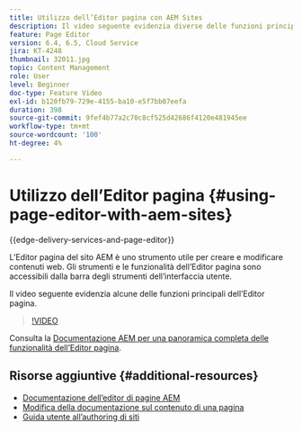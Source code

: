 ```yaml
---
title: Utilizzo dell’Editor pagina con AEM Sites
description: Il video seguente evidenzia diverse delle funzioni principali dell’editor di siti dell’interfaccia touch di Adobe Experience Manager.
feature: Page Editor
version: 6.4, 6.5, Cloud Service
jira: KT-4248
thumbnail: 32011.jpg
topic: Content Management
role: User
level: Beginner
doc-type: Feature Video
exl-id: b120fb79-729e-4155-ba10-e5f7bb07eefa
duration: 398
source-git-commit: 9fef4b77a2c70c8cf525d42686f4120e481945ee
workflow-type: tm+mt
source-wordcount: '100'
ht-degree: 4%

---
```


# Utilizzo dell’Editor pagina {#using-page-editor-with-aem-sites}

{{edge-delivery-services-and-page-editor}}

L’Editor pagina del sito AEM è uno strumento utile per creare e modificare contenuti web. Gli strumenti e le funzionalità dell’Editor pagina sono accessibili dalla barra degli strumenti dell’interfaccia utente.

Il video seguente evidenzia alcune delle funzioni principali dell’Editor pagina.

>[!VIDEO](https://video.tv.adobe.com/v/32011?quality=12&learn=on)


Consulta la [Documentazione AEM per una panoramica completa delle funzionalità dell’Editor pagina](https://experienceleague.adobe.com/docs/experience-manager-cloud-service/content/sites/authoring/fundamentals/editing-content.html?lang=it).

## Risorse aggiuntive {#additional-resources}

* [Documentazione dell’editor di pagine AEM](https://experienceleague.adobe.com/docs/experience-manager-cloud-service/content/sites/authoring/fundamentals/editing-content.html?lang=it)
* [Modifica della documentazione sul contenuto di una pagina](https://experienceleague.adobe.com/docs/experience-manager-65/authoring/authoring/editing-content.html)
* [Guida utente all’authoring di siti](https://experienceleague.adobe.com/docs/experience-manager-65/authoring/home.html)
